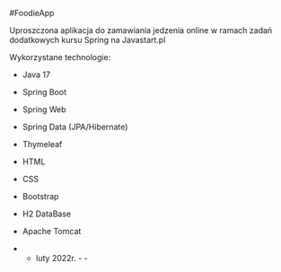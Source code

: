 #FoodieApp

Uproszczona aplikacja do zamawiania jedzenia online w ramach zadań dodatkowych kursu Spring na Javastart.pl

Wykorzystane technologie:
- Java 17
- Spring Boot
- Spring Web
- Spring Data (JPA/Hibernate)
- Thymeleaf
- HTML
- CSS
- Bootstrap
- H2 DataBase
- Apache Tomcat

- - luty 2022r. - -
